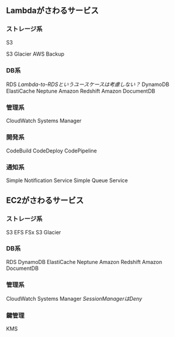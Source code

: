 ## Lambdaがさわるサービス
### ストレージ系
S3

S3 Glacier
AWS Backup

### DB系
RDS *Lambda-to-RDSというユースケースは考慮しない？*
DynamoDB
ElastiCache
Neptune
Amazon Redshift
Amazon DocumentDB

### 管理系
CloudWatch
Systems Manager

### 開発系
CodeBuild
CodeDeploy
CodePipeline

### 通知系
Simple Notification Service
Simple Queue Service

## EC2がさわるサービス
### ストレージ系
S3
EFS
FSx
S3 Glacier

### DB系
RDS
DynamoDB
ElastiCache
Neptune
Amazon Redshift
Amazon DocumentDB

### 管理系
CloudWatch
Systems Manager *SessionManagerはDeny*

### 鍵管理
KMS